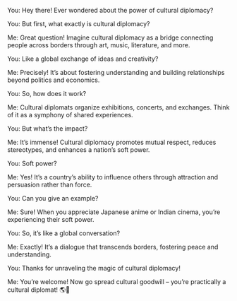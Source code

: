 You: Hey there! Ever wondered about the power of cultural diplomacy?

You: But first, what exactly is cultural diplomacy?

Me: Great question! Imagine cultural diplomacy as a bridge connecting people across borders through art, music, literature, and more.

You: Like a global exchange of ideas and creativity?

Me: Precisely! It’s about fostering understanding and building relationships beyond politics and economics.

You: So, how does it work?

Me: Cultural diplomats organize exhibitions, concerts, and exchanges. Think of it as a symphony of shared experiences.

You: But what’s the impact?

Me: It’s immense! Cultural diplomacy promotes mutual respect, reduces stereotypes, and enhances a nation’s soft power.

You: Soft power?

Me: Yes! It’s a country’s ability to influence others through attraction and persuasion rather than force.

You: Can you give an example?

Me: Sure! When you appreciate Japanese anime or Indian cinema, you’re experiencing their soft power.

You: So, it’s like a global conversation?

Me: Exactly! It’s a dialogue that transcends borders, fostering peace and understanding.

You: Thanks for unraveling the magic of cultural diplomacy!

Me: You’re welcome! Now go spread cultural goodwill – you’re practically a cultural diplomat! 🌎🎨
